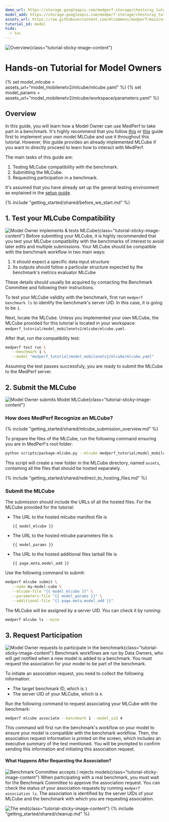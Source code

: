 ```yaml
---
demo_url: https://storage.googleapis.com/medperf-storage/chestxray_tutorial/demo_data.tar.gz
model_add: https://storage.googleapis.com/medperf-storage/chestxray_tutorial/mobilenetv2_weights.tar.gz
assets_url: https://raw.githubusercontent.com/mlcommons/medperf/main/examples/chestxray_tutorial/
tutorial_id: model
hide:
  - toc
---
```

![Overview](../tutorial_images/overview.png){class="tutorial-sticky-image-content"}
# Hands-on Tutorial for Model Owners

{% set model_mlcube = assets_url+"model_mobilenetv2/mlcube/mlcube.yaml" %}
{% set model_params = assets_url+"model_mobilenetv2/mlcube/workspace/parameters.yaml" %}

## Overview

In this guide, you will learn how a Model Owner can use MedPerf to take part in a benchmark. It's highly recommend that you follow [this](../mlcubes/mlcube_models.md) or [this](../mlcubes/gandlf_mlcube.md) guide first to implement your own model MLCube and use it throughout this tutorial. However, this guide provides an already implemented MLCube if you want to directly proceed to learn how to interact with MedPerf.

The main tasks of this guide are:

1. Testing MLCube compatibility with the benchmark.
2. Submitting the MLCube.
3. Requesting participation in a benchmark.

It's assumed that you have already set up the general testing environment as explained in the [setup guide](setup.md).

{% include "getting_started/shared/before_we_start.md" %}

## 1. Test your MLCube Compatibility

![Model Owner implements & tests MLCube](../tutorial_images/mo-1-mo-implements-cube.png){class="tutorial-sticky-image-content"}
Before submitting your MLCube, it is highly recommended that you test your MLCube compatibility with the benchmarks of interest to avoid later edits and multiple submissions. Your MLCube should be compatible with the benchmark workflow in two main ways:

1. It should expect a specific data input structure
2. Its outputs should follow a particular structure expected by the benchmark's metrics evaluator MLCube

These details should usually be acquired by contacting the Benchmark Committee and following their instructions.

To test your MLCube validity with the benchmark, first run `medperf benchmark ls` to identify the benchmark's server UID. In this case, it is going to be `1`.

Next, locate the MLCube. Unless you implemented your own MLCube, the MLCube provided for this tutorial is located in your workspace: `medperf_tutorial/model_mobilenetv2/mlcube/mlcube.yaml`.

After that, run the compatibility test:

```bash
medperf test run \
   --benchmark 1 \
   --model "medperf_tutorial/model_mobilenetv2/mlcube/mlcube.yaml"

```

Assuming the test passes successfuly, you are ready to submit the MLCube to the MedPerf server.

## 2. Submit the MLCube

![Model Owner submits Model MLCube](../tutorial_images/mo-2-mo-submits-model.png){class="tutorial-sticky-image-content"}
### How does MedPerf Recognize an MLCube?

{% include "getting_started/shared/mlcube_submission_overview.md" %}

To prepare the files of the MLCube, run the following command ensuring you are in MedPerf's root folder:

```bash
python scripts/package-mlcube.py --mlcube medperf_tutorial/model_mobilenetv2/mlcube --mlcube-types model
```

This script will create a new folder in the MLCube directory, named `assets`, containing all the files that should be hosted separately.

{% include "getting_started/shared/redirect_to_hosting_files.md" %}

### Submit the MLCube

The submission should include the URLs of all the hosted files. For the MLCube provided for the tutorial:

- The URL to the hosted mlcube manifest file is

   ```text
   {{ model_mlcube }}
   ```

- The URL to the hosted mlcube parameters file is

   ```text
   {{ model_params }}
   ```

- The URL to the hosted additional files tarball file is

   ```text
   {{ page.meta.model_add }}
   ```

Use the following command to submit:

```bash
medperf mlcube submit \
   --name my-model-cube \
   --mlcube-file "{{ model_mlcube }}" \
   --parameters-file "{{ model_params }}" \
   --additional-file "{{ page.meta.model_add }}"
```

The MLCube will be assigned by a server UID. You can check it by running:

```bash
medperf mlcube ls --mine
```

## 3. Request Participation

![Model Owner requests to participate in the benchmark](../tutorial_images/mo-3-mo-requests-participation.png){class="tutorial-sticky-image-content"}
Benchmark workflows are run by Data Owners, who will get notified when a new model is added to a benchmark. You must request the association for your model to be part of the benchmark.

To initiate an association request, you need to collect the following information:

- The target benchmark ID, which is `1`
- The server UID of your MLCube, which is `4`.

Run the following command to request associating your MLCube with the benchmark:

```bash
medperf mlcube associate --benchmark 1 --model_uid 4
```

This command will first run the benchmark's workflow on your model to ensure your model is compatible with the benchmark workflow. Then, the association request information is printed on the screen, which includes an executive summary of the test mentioned. You will be prompted to confirm sending this information and initiating this association request.

#### What Happens After Requesting the Association?
![Benchmark Committee accepts / rejects models](../tutorial_images/mo-4-bc-accepts-rejects-models.png){class="tutorial-sticky-image-content"}
When participating with a real benchmark, you must wait for the Benchmark Committee to approve the association request. You can check the status of your association requests by running `medperf association ls`. The association is identified by the server UIDs of your MLCube and the benchmark with which you are requesting association.

![The end](../tutorial_images/the-end.png){class="tutorial-sticky-image-content"}
{% include "getting_started/shared/cleanup.md" %}
